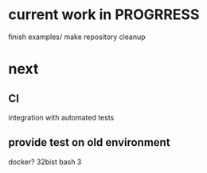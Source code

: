 # current work in PROGRRESS

finish examples/
make repository cleanup

# next

## CI
integration with automated tests

## provide test on old environment

docker?
32bist
bash 3
